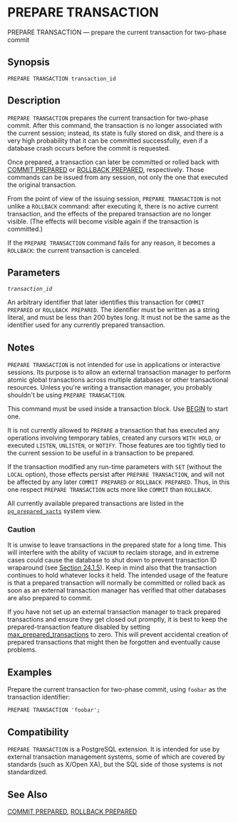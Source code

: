 # PREPARE TRANSACTION

PREPARE TRANSACTION — prepare the current transaction for two-phase commit

## Synopsis

```text
PREPARE TRANSACTION transaction_id
```

## Description

`PREPARE TRANSACTION` prepares the current transaction for two-phase commit. After this command, the transaction is no longer associated with the current session; instead, its state is fully stored on disk, and there is a very high probability that it can be committed successfully, even if a database crash occurs before the commit is requested.

Once prepared, a transaction can later be committed or rolled back with [COMMIT PREPARED](https://www.postgresql.org/docs/10/static/sql-commit-prepared.html) or [ROLLBACK PREPARED](https://www.postgresql.org/docs/10/static/sql-rollback-prepared.html), respectively. Those commands can be issued from any session, not only the one that executed the original transaction.

From the point of view of the issuing session, `PREPARE TRANSACTION` is not unlike a `ROLLBACK` command: after executing it, there is no active current transaction, and the effects of the prepared transaction are no longer visible. \(The effects will become visible again if the transaction is committed.\)

If the `PREPARE TRANSACTION` command fails for any reason, it becomes a `ROLLBACK`: the current transaction is canceled.

## Parameters

_`transaction_id`_

An arbitrary identifier that later identifies this transaction for `COMMIT PREPARED` or `ROLLBACK PREPARED`. The identifier must be written as a string literal, and must be less than 200 bytes long. It must not be the same as the identifier used for any currently prepared transaction.

## Notes

`PREPARE TRANSACTION` is not intended for use in applications or interactive sessions. Its purpose is to allow an external transaction manager to perform atomic global transactions across multiple databases or other transactional resources. Unless you're writing a transaction manager, you probably shouldn't be using `PREPARE TRANSACTION`.

This command must be used inside a transaction block. Use [BEGIN](https://www.postgresql.org/docs/10/static/sql-begin.html) to start one.

It is not currently allowed to `PREPARE` a transaction that has executed any operations involving temporary tables, created any cursors `WITH HOLD`, or executed `LISTEN`, `UNLISTEN`, or `NOTIFY`. Those features are too tightly tied to the current session to be useful in a transaction to be prepared.

If the transaction modified any run-time parameters with `SET` \(without the `LOCAL` option\), those effects persist after `PREPARE TRANSACTION`, and will not be affected by any later `COMMIT PREPARED` or `ROLLBACK PREPARED`. Thus, in this one respect `PREPARE TRANSACTION` acts more like `COMMIT` than `ROLLBACK`.

All currently available prepared transactions are listed in the [`pg_prepared_xacts`](https://www.postgresql.org/docs/10/static/view-pg-prepared-xacts.html) system view.

### Caution

It is unwise to leave transactions in the prepared state for a long time. This will interfere with the ability of `VACUUM` to reclaim storage, and in extreme cases could cause the database to shut down to prevent transaction ID wraparound \(see [Section 24.1.5](https://www.postgresql.org/docs/10/static/routine-vacuuming.html#VACUUM-FOR-WRAPAROUND)\). Keep in mind also that the transaction continues to hold whatever locks it held. The intended usage of the feature is that a prepared transaction will normally be committed or rolled back as soon as an external transaction manager has verified that other databases are also prepared to commit.

If you have not set up an external transaction manager to track prepared transactions and ensure they get closed out promptly, it is best to keep the prepared-transaction feature disabled by setting [max\_prepared\_transactions](https://www.postgresql.org/docs/10/static/runtime-config-resource.html#GUC-MAX-PREPARED-TRANSACTIONS) to zero. This will prevent accidental creation of prepared transactions that might then be forgotten and eventually cause problems.

## Examples

Prepare the current transaction for two-phase commit, using `foobar` as the transaction identifier:

```text
PREPARE TRANSACTION 'foobar';
```

## Compatibility

`PREPARE TRANSACTION` is a PostgreSQL extension. It is intended for use by external transaction management systems, some of which are covered by standards \(such as X/Open XA\), but the SQL side of those systems is not standardized.

## See Also

[COMMIT PREPARED](https://www.postgresql.org/docs/10/static/sql-commit-prepared.html), [ROLLBACK PREPARED](https://www.postgresql.org/docs/10/static/sql-rollback-prepared.html)

